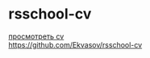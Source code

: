 # rsschool-cv
[просмотреть cv](https://github.com/Ekvasov/rsschool-cv/blob/gh-pages/cv.md)  
https://github.com/Ekvasov/rsschool-cv
